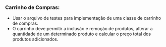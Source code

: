 ### Carrinho de Compras:

- Usar o arquivo de testes para implementação de uma classe de carrinho de compras.
- O carrinho deve permitir a inclusão e remoção de produtos, alterar a quantidade de um determinado produto e calcular o preço total dos produtos adicionados.
